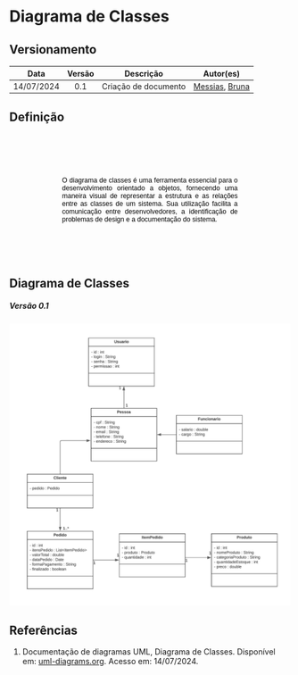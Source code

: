 # Diagrama de Classes
## Versionamento
| Data | Versão | Descrição | Autor(es) |
|:----:|:------:|:---------:|:---------:|
| 14/07/2024 | 0.1 | Criação de documento | [Messias](https://github.com/messias003), [Bruna](https://github.com/BrunaSoug) |

## Definição

<p style="text-align: justify; font-family: Arial, sans-serif; font-size: 12px; color: #000000; margin: 2.5cm;">O diagrama de classes é uma ferramenta essencial para o desenvolvimento orientado a objetos, fornecendo uma maneira visual de representar a estrutura e as relações entre as classes de um sistema. Sua utilização facilita a comunicação entre desenvolvedores, a identificação de problemas de design e a documentação do sistema.</p>



## Diagrama de Classes

##### *Versão 0.1*
![diagrama_de_Classes](./images/DiagramaDeClasse_PetShop_01.jpeg)

## Referências

1. Documentação de diagramas UML, Diagrama de Classes. Disponível em: [uml-diagrams.org](https://www.uml-diagrams.org/class-diagrams-overview.html). Acesso em: 14/07/2024.
   

